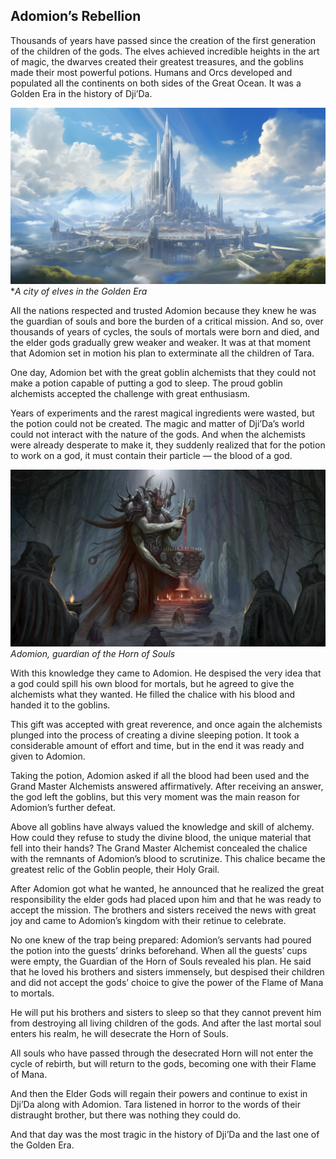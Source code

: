 ## Adomion’s Rebellion

Thousands of years have passed since the creation of the first generation of the children of the gods. The elves achieved incredible heights in the art of magic, the dwarves created their greatest treasures, and the goblins made their most powerful potions. Humans and Orcs developed and populated all the continents on both sides of the Great Ocean. It was a Golden Era in the history of Dji’Da.


![](images/4cityelfs.2x.jpg)
**A city of elves in the Golden Era*

All the nations respected and trusted Adomion because they knew he was the guardian of souls and bore the burden of a critical mission. And so, over thousands of years of cycles, the souls of mortals were born and died, and the elder gods gradually grew weaker and weaker. It was at that moment that Adomion set in motion his plan to exterminate all the children of Tara.

One day, Adomion bet with the great goblin alchemists that they could not make a potion capable of putting a god to sleep. The proud goblin alchemists accepted the challenge with great enthusiasm.

Years of experiments and the rarest magical ingredients were wasted, but the potion could not be created. The magic and matter of Dji’Da’s world could not interact with the nature of the gods. And when the alchemists were already desperate to make it, they suddenly realized that for the potion to work on a god, it must contain their particle — the blood of a god.


![](images/5adomion.2x.png)
*Adomion, guardian of the Horn of Souls*

With this knowledge they came to Adomion. He despised the very idea that a god could spill his own blood for mortals, but he agreed to give the alchemists what they wanted. He filled the chalice with his blood and handed it to the goblins.

This gift was accepted with great reverence, and once again the alchemists plunged into the process of creating a divine sleeping potion. It took a considerable amount of effort and time, but in the end it was ready and given to Adomion.

Taking the potion, Adomion asked if all the blood had been used and the Grand Master Alchemists answered affirmatively. After receiving an answer, the god left the goblins, but this very moment was the main reason for Adomion’s further defeat.

Above all goblins have always valued the knowledge and skill of alchemy. How could they refuse to study the divine blood, the unique material that fell into their hands? The Grand Master Alchemist concealed the chalice with the remnants of Adomion’s blood to scrutinize. This chalice became the greatest relic of the Goblin people, their Holy Grail.

After Adomion got what he wanted, he announced that he realized the great responsibility the elder gods had placed upon him and that he was ready to accept the mission. The brothers and sisters received the news with great joy and came to Adomion’s kingdom with their retinue to celebrate.

No one knew of the trap being prepared: Adomion’s servants had poured the potion into the guests’ drinks beforehand. When all the guests’ cups were empty, the Guardian of the Horn of Souls revealed his plan. He said that he loved his brothers and sisters immensely, but despised their children and did not accept the gods’ choice to give the power of the Flame of Mana to mortals.

He will put his brothers and sisters to sleep so that they cannot prevent him from destroying all living children of the gods. And after the last mortal soul enters his realm, he will desecrate the Horn of Souls.

All souls who have passed through the desecrated Horn will not enter the cycle of rebirth, but will return to the gods, becoming one with their Flame of Mana.

And then the Elder Gods will regain their powers and continue to exist in Dji’Da along with Adomion. Tara listened in horror to the words of their distraught brother, but there was nothing they could do.

And that day was the most tragic in the history of Dji’Da and the last one of the Golden Era.